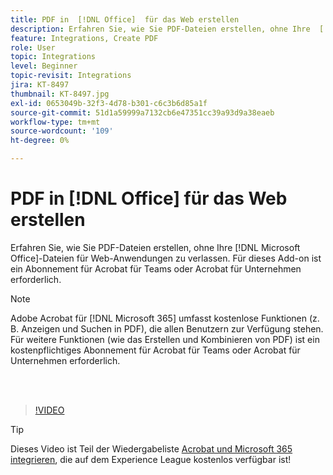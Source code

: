 ```yaml
---
title: PDF in  [!DNL Office]  für das Web erstellen
description: Erfahren Sie, wie Sie PDF-Dateien erstellen, ohne Ihre  [!DNL Microsoft Office] Webanwendungen verlassen zu müssen
feature: Integrations, Create PDF
role: User
topic: Integrations
level: Beginner
topic-revisit: Integrations
jira: KT-8497
thumbnail: KT-8497.jpg
exl-id: 0653049b-32f3-4d78-b301-c6c3b6d85a1f
source-git-commit: 51d1a59999a7132cb6e47351cc39a93d9a38eaeb
workflow-type: tm+mt
source-wordcount: '109'
ht-degree: 0%

---
```


# PDF in [!DNL Office] für das Web erstellen

Erfahren Sie, wie Sie PDF-Dateien erstellen, ohne Ihre [!DNL Microsoft Office]-Dateien für Web-Anwendungen zu verlassen. Für dieses Add-on ist ein Abonnement für Acrobat für Teams oder Acrobat für Unternehmen erforderlich.

>[!NOTE]
>
>Adobe Acrobat für [!DNL Microsoft 365] umfasst kostenlose Funktionen (z. B. Anzeigen und Suchen in PDF), die allen Benutzern zur Verfügung stehen. Für weitere Funktionen (wie das Erstellen und Kombinieren von PDF) ist ein kostenpflichtiges Abonnement für Acrobat für Teams oder Acrobat für Unternehmen erforderlich.

<br> 

>[!VIDEO](https://video.tv.adobe.com/v/3409547?quality=12&learn=on&hidetitle=true&captions=ger)

>[!TIP]
>
>Dieses Video ist Teil der Wiedergabeliste [Acrobat und Microsoft 365 integrieren](https://experienceleague.adobe.com/de/playlists/acrobat-integrate-microsoft-365), die auf dem Experience League kostenlos verfügbar ist!
